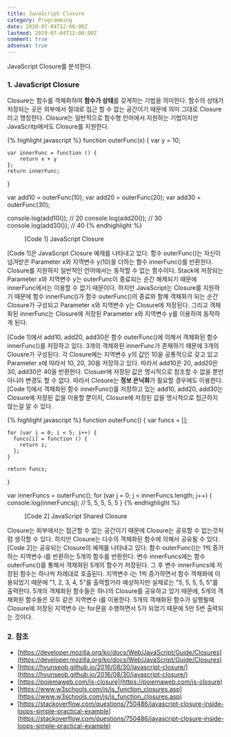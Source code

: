 ```yaml
---
title: JavaScript Closure
category: Programming
date: 2020-07-04T12:00:00Z
lastmod: 2019-07-04T12:00:00Z
comment: true
adsense: true
---
```


JavaScript Closure를 분석한다.

### 1. JavaScript Closure

Closure는 함수를 객체화하여 **함수가 상태**를 갖게하는 기법을 의미한다. 함수의 상태가 저장되는 곳은 외부에서 절대로 접근 할 수 없는 공간이기 때문에 의미 그대로 Closure라고 명칭한다. Closure는 일반적으로 함수형 언어에서 지원하는 기법이지만 JavaScritp에서도 Closure를 지원한다.

{% highlight javascript %}
function outerFunc(x) {
    var y = 10;

    var innerFunc = function () { 
        return x + y  
    };
    return innerFunc;
}
  
var add10 = outerFunc(10);
var add20 = outerFunc(20);
var add30 = outerFunc(30);

console.log(add10()); // 20
console.log(add20()); // 30
console.log(add30()); // 40
{% endhighlight %}
<figure>
<figcaption class="caption">[Code 1] JavaScript Closure</figcaption>
</figure>

[Code 1]은 JavaScript Closure 예제를 나타내고 있다. 함수 outerFunc()는 자신이 넘겨받은 Parameter x와 지역변수 y(10)을 더하는 함수 innerFunc()를 반환한다. Closure를 지원하지 일반적인 언어에서는 동작할 수 없는 함수이다. Stack에 저장되는 Parameter x와 지역변수 y는 outerFunc이 종료되는 순간 해제되기 때문에 innerFunc에서는 이용할 수 없기 때문이다. 하지만 JavaScript는 Closure를 지원하기 때문에 함수 innerFunc()가 함수 outerFunc()의 종료와 함께 객채화가 되는 순간 Closure가 구성되고 Parameter x와 지역변수 y는 Closure에 저장된다. 그리고 객체화된 innerFunc는 Closure에 저장된 Parameter x와 지역변수 y를 이용하여 동작하게 된다.

[Code 1]에서 add10, add20, add30은 함수 outerFunc()에 의해서 객체화된 함수 innerFunc()를 저장하고 있다. 3개의 객채화된 innerFunc가 존재하기 때문에 3개의 Clousre가 구성된다. 각 Closure에는 지역변수 y의 값인 10을 공통적으로 갖고 있고 Parameter x에 따라서 10, 20, 30을 저장하고 있다. 따라서 add10은 20, add20은 30, add30은 40을 반환한다. Closuer에 저장된 값은 명시적으로 참조할 수 없을 뿐만 아니라 변경도 할 수 없다. 따라서 Closure는 **정보 은닉화**가 필요할 경우에도 이용한다. [Code 1]에서 객채화된 함수 innerFunc()를 저장하고 있는 add10, add20, add30는 Closure에 저장된 값을 이용할 뿐이지, Closure에 저장된 값을 명시적으로 접근하지 않는걸 알 수 있다.

{% highlight javascript %}
function outerFunc() {
    var funcs = [];

    for (var i = 0; i < 5; i++) {
      funcs[i] = function () {
        return i;
      };
    }

    return funcs;
}

var innerFuncs = outerFunc();
for (var j = 0; j < innerFuncs.length; j++) {
  console.log(innerFuncs[j]()); // 5, 5, 5, 5, 5
}
{% endhighlight %}
<figure>
<figcaption class="caption">[Code 2] JavaScript Shared Closure</figcaption>
</figure>

Closure는 외부에서는 접근할 수 없는 공간이기 때문에 Closure는 공유할 수 없는것처럼 생각할 수 있다. 하지만 Closure는 다수의 객체화된 함수에 의해서 공유될 수 있다. [Code 2]는 공유되는 Closure의 예제를 나타내고 있다. 함수 outerFunc()는 1씩 증가하는 지역변수 i를 반환하는 5개의 함수를 반환한다. 변수 innerFuncs에는 함수 outerFunc()를 통해서 객채화된 5개의 함수가 저장된다. 그 후 변수 innerFuncs에 저장된 함수는 하나씩 차례대로 호출된다. 지역변수 i는 1씩 증가하면서 함수 객채화에 이용되었기 때문에 "1, 2, 3, 4, 5"를 출력할거라 예상하지만 실제로는 "5, 5, 5, 5, 5"를 출력한다. 5개의 객체화된 함수들은 하나의 Closure를 공유하고 있기 때문에, 5개의 객채화된 함수들은 모두 같은 지역변수 i를 이용한다. 5개의 객채화된 함수가 실행될때 Closure에 저장된 지역변수 i는 for문을 수행하면서 5가 되었기 때문에 5만 5번 출력되는 것이다.

### 2. 참조

* [https://developer.mozilla.org/ko/docs/Web/JavaScript/Guide/Closures](https://developer.mozilla.org/ko/docs/Web/JavaScript/Guide/Closures)
* [https://hyunseob.github.io/2016/08/30/javascript-closure/](https://hyunseob.github.io/2016/08/30/javascript-closure/)
* [https://poiemaweb.com/js-closure](https://poiemaweb.com/js-closure)
* [https://www.w3schools.com/js/js_function_closures.asp](https://www.w3schools.com/js/js_function_closures.asp)
* [https://stackoverflow.com/questions/750486/javascript-closure-inside-loops-simple-practical-example](https://stackoverflow.com/questions/750486/javascript-closure-inside-loops-simple-practical-example)